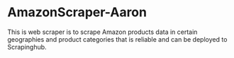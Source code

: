 # AmazonScraper-Aaron
This is web scraper is to scrape Amazon products data in certain geographies and product categories that is reliable and can be deployed to Scrapinghub.
